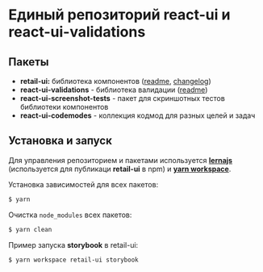 # Единый репозиторий react-ui и react-ui-validations

## Пакеты

- **retail-ui:** библиотека компонентов ([readme](packages/retail-ui/README.md), [changelog](packages/retail-ui/CHANGELOG.md))
- **react-ui-validations** - библиотека валидации ([readme](packages/react-ui-validations/README.md))
- **react-ui-screenshot-tests** - пакет для скриншотных тестов библиотеки компонентов
- **react-ui-codemodes** - коллекция кодмод для разных целей и задач

## Установка и запуск

Для управления репозиторием и пакетами используется **[lernajs](https://lernajs.io/)** (используется для публикаци **retail-ui** в npm) и **[yarn workspace](https://yarnpkg.com/lang/en/docs/workspaces/)**.

Установка зависимостей для всех пакетов:

```sh
$ yarn
```

Очистка `node_modules` всех пакетов:

```sh
$ yarn clean
```

Пример запуска **storybook** в retail-ui:

```sh
$ yarn workspace retail-ui storybook
```

